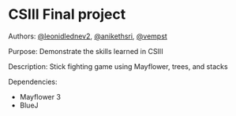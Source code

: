 # CSIII Final project

Authors: [@leonidlednev2](https://github.com/leonidlednev2), [@anikethsri](https://github.com/anikethsri), [@vempst](https://github.com/vempst)

Purpose: Demonstrate the skills learned in CSIII

Description: Stick fighting game using Mayflower, trees, and stacks

Dependencies:

* Mayflower 3
* BlueJ
